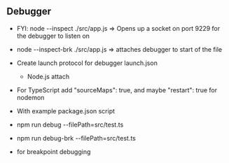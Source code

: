 ## Debugger

- FYI: node --inspect ./src/app.js => Opens up a socket on port 9229 for the debugger to listen on
- node --inspect-brk ./src/app.js => attaches debugger to start of the file

- Create launch protocol for debugger launch.json

  - Node.js attach

- For TypeScript add "sourceMaps": true, and maybe "restart": true for nodemon

- With example package.json script
- npm run debug --filePath=src/test.ts

- npm run debug-brk --filePath=src/test.ts
- for breakpoint debugging
